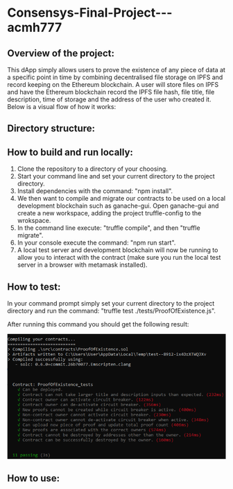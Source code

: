 # Consensys-Final-Project---acmh777

## Overview of the project:

This dApp simply allows users to prove the existence of any piece of data at a specific point in time by combining decentralised file storage on IPFS and record keeping on the Ethereum blockchain. A user will store files on IPFS and have the Ethereum blockchain record the IPFS file hash, file title, file description, time of storage and the address of the user who created it. Below is a visual flow of how it works: 


## Directory structure:



## How to build and run locally:

1) Clone the repository to a directory of your choosing.
2) Start your command line and set your current directory to the project directory.
3) Install dependencies with the command: "npm install".
4) We then want to compile and migrate our contracts to be used on a local development blockchain such as ganache-gui. Open ganache-gui and create a new workspace, adding the project truffle-config to the wrokspace. 
5) In the command line execute: "truffle compile", and then "truffle migrate".
6) In your console execute the command: "npm run start".
7) A local test server and development blockchain will now be running to allow you to interact with the contract (make sure you run the local test server in a browser with metamask installed).

## How to test:
In your command prompt simply set your current directory to the project directory and run the command: "truffle test ./tests/ProofOfExistence.js".

After running this command you should get the following result:

![passed_tests](https://github.com/acmh777/Consensys-Final-Project---acmh777/blob/main/readme_images/passed_tests.PNG)


## How to use:
